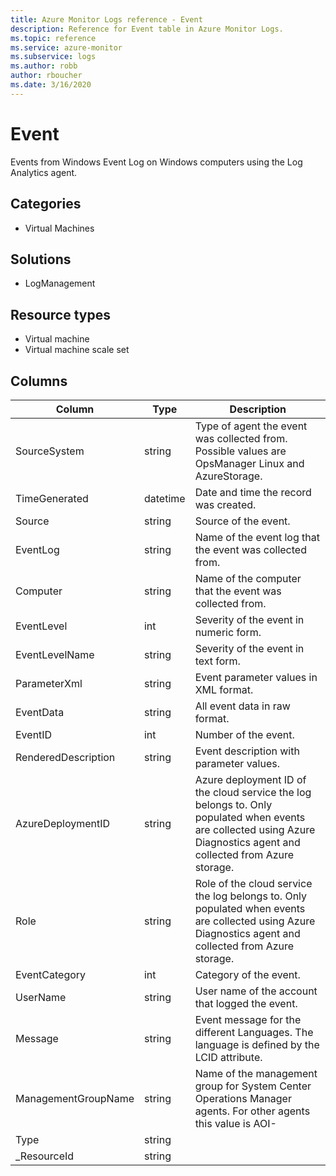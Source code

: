 ```yaml
---
title: Azure Monitor Logs reference - Event
description: Reference for Event table in Azure Monitor Logs.
ms.topic: reference
ms.service: azure-monitor
ms.subservice: logs
ms.author: robb
author: rboucher
ms.date: 3/16/2020
---
```


# Event

 Events from Windows Event Log on Windows computers using the Log Analytics agent.

## Categories

- Virtual Machines
## Solutions

- LogManagement
## Resource types

- Virtual machine
- Virtual machine scale set




## Columns

|Column|Type|Description|
|---|---|---|
|SourceSystem|string|Type of agent the event was collected from. Possible values are OpsManager Linux and AzureStorage.|
|TimeGenerated|datetime|Date and time the record was created.|
|Source|string|Source of the event.|
|EventLog|string|Name of the event log that the event was collected from.|
|Computer|string|Name of the computer that the event was collected from.|
|EventLevel|int|Severity of the event in numeric form.|
|EventLevelName|string|Severity of the event in text form.|
|ParameterXml|string|Event parameter values in XML format.|
|EventData|string|All event data in raw format.|
|EventID|int|Number of the event.|
|RenderedDescription|string|Event description with parameter values.|
|AzureDeploymentID|string|Azure deployment ID of the cloud service the log belongs to. Only populated when events are collected using Azure Diagnostics agent and collected from Azure storage.|
|Role|string|Role of the cloud service the log belongs to. Only populated when events are collected using Azure Diagnostics agent and collected from Azure storage.|
|EventCategory|int|Category of the event.|
|UserName|string|User name of the account that logged the event.|
|Message|string|Event message for the different Languages. The language is defined by the LCID attribute.|
|ManagementGroupName|string|Name of the management group for System Center Operations Manager agents. For other agents this value is AOI-<workspace ID>|
|Type|string||
|_ResourceId|string||
